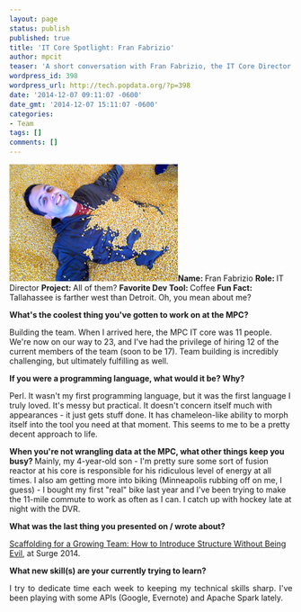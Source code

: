 ```yaml
---
layout: page
status: publish
published: true
title: 'IT Core Spotlight: Fran Fabrizio'
author: mpcit
teaser: 'A short conversation with Fran Fabrizio, the IT Core Director.'
wordpress_id: 398
wordpress_url: http://tech.popdata.org/?p=398
date: '2014-12-07 09:11:07 -0600'
date_gmt: '2014-12-07 15:11:07 -0600'
categories:
- Team
tags: []
comments: []
---
```

<strong><a href="/images/from_wp/fran-corn.jpg"><img class=" size-medium wp-image-407 alignright" src="/images/from_wp/fran-corn-300x208.jpg" alt="fran-corn" width="300" height="208" /></a>Name:  </strong>Fran Fabrizio
<strong>Role: </strong>IT Director
<strong>Project: </strong>All of them?
<strong>Favorite Dev Tool:  </strong>Coffee
<strong>Fun Fact:  </strong>Tallahassee is farther west than Detroit.  Oh, you mean about me?

<b>What's the coolest thing you've gotten to work on at the MPC?  </b>

Building the team.  When I arrived here, the MPC IT core was 11 people.  We're now on our way to 23, and I've had the privilege of hiring 12 of the current members of the team (soon to be 17).  Team building is incredibly challenging, but ultimately fulfilling as well.

<b>If you were a programming language, what would it be? Why?</b>

Perl.  It wasn't my first programming language, but it was the first language I truly loved.  It's messy but practical.  It doesn't concern itself much with appearances - it just gets stuff done.  It has chameleon-like ability to morph itself into the tool you need at that moment.  This seems to me to be a pretty decent approach to life.

<b>When you're not wrangling data at the MPC, what other things keep you busy?  </b>Mainly, my 4-year-old son - I'm pretty sure some sort of fusion reactor at his core is responsible for his ridiculous level of energy at all times.  I also am getting more into biking (Minneapolis rubbing off on me, I guess) - I bought my first "real" bike last year and I've been trying to make the 11-mile commute to work as often as I can.  I catch up with hockey late at night with the DVR.

<b>What was the last thing you presented on / wrote about?</b>

<a title="Scaffolding for a Growing Team" href="http://www.slideshare.net/FranFabrizio/scaffolding-for-a-growing-team-surge-2014" target="_blank">Scaffolding for a Growing Team: How to Introduce Structure Without Being Evil</a>, at Surge 2014.

<b>What new skill(s) are your currently trying to learn?  </b>

<p style="text-align: justify;">I try to dedicate time each week to keeping my technical skills sharp.  I've been playing with some APIs (Google, Evernote) and Apache Spark lately.


